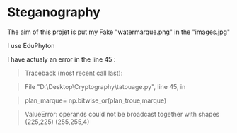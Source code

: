 # Steganography

The aim of this projet is put my Fake "watermarque.png" in the "images.jpg"

I use EduPhyton 

I have actualy an error in the line 45 :

>Traceback (most recent call last):

>  File "D:\Desktop\Cryptography\tatouage.py", line 45, in <module>
  
>    plan_marque= np.bitwise_or(plan_troue,marque)

>ValueError: operands could not be broadcast together with shapes (225,225) (255,255,4) 
